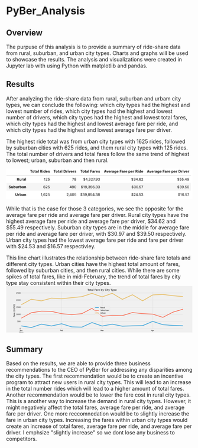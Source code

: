 # PyBer_Analysis

## Overview
  The purpuse of this analysis is to provide a summary of ride-share data from rural, suburban, and urban city types. Charts and graphs will be used to showcase the results. The analysis and visualizations were created in Jupyter lab with using Python with matplotlib and pandas.

## Results
  After analyzing the ride-share data from rural, suburban and urbam city types, we can conclude the following:
which city types had the highest and lowest number of rides,
which city types had the highest and lowest number of drivers,
which city types had the highest and lowest total fares,
which city types had the highest and lowest average fare per ride, and
which city types had the highest and lowest average fare per driver. 

  The highest ride total was from urban city types with 1625 rides, followed by suburban cities with 625 rides, and them rural city types with 125 rides. The total number of drivers and total fares follow the same trend of highest to lowest; urban, suburban and then rural. 

![table](PICTURES/Pyber_summary_table.png)

  While that is the case for those 3 categories, we see the opposite for the average fare per ride and average fare per driver. Rural city types have the highest average fare per ride and average fare per driver, $34.62 and $55.49 respectively. Suburban city types are in the middle for average fare per ride and average fare per driver, with $30.97 and $39.50 respectively. Urban city types had the lowest average fare per ride and fare per driver with $24.53 and $16.57 respectivley.

This line chart illustrates the relationship between ride-share fare totals and different city types. Urban cities have the highest total amount of fares, followed by suburban cities, and then rural cities. While there are some spikes of total fares, like in mid-February, the trend of total fares by city type stay consistent within their city types.
![chart](PICTURES/PyBer_fare_summary.png)

## Summary

Based on the results, we are able to provide three business recommendations to the CEO of PyBer for addressing any disparities among the city types. The first recommendation would be to create an incentive program to attract new users in rural city types. This will lead to an increase in the total number rides which will lead to a higher amount of total fares. Another recommendation would be to lower the fare cost in rural city types. This is a another way to increase the demand in rural city types. However, it might negatively affect the total fares, average fare per ride, and average fare per driver.
One more reccomnedation would be to slightly increase the fare in urban city types. Increasing the fares within urban city types would create an increase of total fares, average fare per ride, and average fare per driver. I emphsize "slightly increase" so we dont lose any business to competitors.
